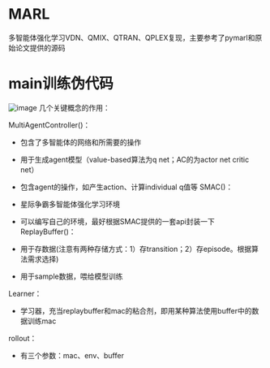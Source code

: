# MARL
多智能体强化学习VDN、QMIX、QTRAN、QPLEX复现，主要参考了pymarl和原始论文提供的源码
# main训练伪代码
![image](https://user-images.githubusercontent.com/78296375/225800123-ee80dddd-c30f-4eb6-affc-9d0ef56bc31e.png)
几个关键概念的作用：

MultiAgentController()：
- 包含了多智能体的网络和所需要的操作
- 用于生成agent模型（value-based算法为q net；AC的为actor net critic net）
- 包含agent的操作，如产生action、计算individual q值等
SMAC()：

- 星际争霸多智能体强化学习环境
- 可以编写自己的环境，最好根据SMAC提供的一套api封装一下
ReplayBuffer()：

- 用于存数据(注意有两种存储方式：1）存transition；2）存episode。根据算法需求选择)
- 用于sample数据，喂给模型训练

Learner：
- 学习器，充当replaybuffer和mac的粘合剂，即用某种算法使用buffer中的数据训练mac

rollout：
- 有三个参数：mac、env、buffer
